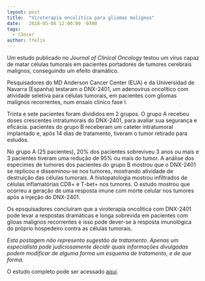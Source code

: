 ```yaml
---
layout: post
title:  "Viroterapia oncolítica para gliomas malignos"
date:   2018-05-08 12:00:00 -0300
tags:
  - Câncer
author: ffelix
---
```


Um estudo publicado no _Journal of Clinical Oncology_ testou um vírus capaz de matar células tumorais em pacientes portadores de tumores cerebrais malignos, conseguindo um efeito dramático.
<!--more-->
Pesquisadores do MD Anderson Cancer Center (EUA) e da Universidad de Navarra (Espanha) testaram o DNX-2401, um adenovírus oncolítico com atividade seletiva para células tumorais, em pacientes com gliomas malignos recorrentes, num ensaio clínico fase I.

Trinta e sete pacientes foram divididos em 2 grupos. O grupo A recebeu doses crescentes intratumorais do DNX-2401, para avaliar sua segurança e eficácia. pacientes do grupo B receberam um cateter intratumoral implantado e, após 14 dias de tratamento, tiveram o tumor retirado para estudos.

No grupo A (25 pacientes), 20% dos pacientes sobreviveu 3 anos ou mais e 3 pacientes tiveram uma redução de 95% ou mais do tumor. A análise dos espécimes de tumores dos pacientes do grupo B mostrou que o DNX-2401 se replicou e disseminou-se nos tumores, mostrando atividade de destruição das células tumorais. A histopatologia mostrou infiltrados de células inflamatórias CD8+ e T-bet+ nos tumores. O estudo mostrou que ocorreu a geração de uma resposta imune com morte celular nos tumores após a injeção do DNX-2401.

Os epsquisadores concluíram que a viroterapia oncolítica com DNX-2401 pode levar a respostas dramáticas e longa sobrevida em pacientes com glioas malignos recorrentes e isso pode dever-se à resposta imunológica do próprio hospedeiro contra as células tumorais.

_Esta postagem não representa sugestão de tratamento. Apenas um especialista pode judiciosamente decidir quais informações divulgadas podem modificar de alguma forma um esquema de tratamento, e de que forma._

O estudo completo pode ser acessado [aqui](http://bit.ly/fhcflxRV).
